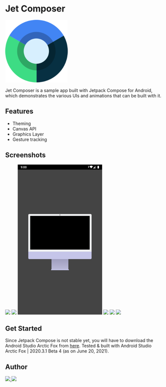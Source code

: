 Jet Composer
=====

<img src="/screenshots/app-logo.png" alt="app-logo" width="200" height="200"/>

Jet Composer is a sample app built with Jetpack Compose for Android, which demonstrates
 the various UIs and animations that can be built with it.

Features
--------
- Theming
- Canvas API
- Graphics Layer
- Gesture tracking

Screenshots
-----------
![](https://media.giphy.com/media/iMDUg4MLcZhrHB1rjk/giphy.gif)  ![](https://media.giphy.com/media/fevvR9F2oakq6LQqOS/giphy.gif) ![](/screenshots/Screenshot_imac.png) ![](https://media.giphy.com/media/u019tDdjPhkijV52Y2/giphy.gif) ![](https://media.giphy.com/media/MoI125e21S5DhO11Ni/giphy.gif) ![](https://media.giphy.com/media/jWtRpl8pTpbQjClg8V/giphy.gif)

Get Started
-----------

Since Jetpack Compose is not stable yet, you will have to download the Android Studio Arctic Fox from [here](https://developer.android.com/studio/preview/).
Tested & built with Android Studio Arctic Fox | 2020.3.1 Beta 4 (as on June 20, 2021).


Author
------

<a href = "https://github.com/prafullmishra/JetComposer/stargazers">
  <img src = "https://img.shields.io/github/stars/prafullmishra/JetComposer" />
</a>
<a href = "https://twitter.com/NotYourPM">
  <img src = "https://img.shields.io/twitter/url?label=follow&style=social&url=https%3A%2F%2Ftwitter.com%2FNotYourPM" />
</a>